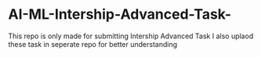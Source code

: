 # AI-ML-Intership-Advanced-Task-
This repo is only made for submitting Intership Advanced Task 
I also uplaod these task in seperate repo for better understanding
